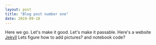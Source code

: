 ```yaml
---
layout: post
title: "Blog post number one"
date: 2019-09-18
---
```


Here we go. Let's make it good. Let's make it passable.
Here's a website [Jekyll](http://jekyllrb.com)
Lets figure how to add pictures? and notebook code?
